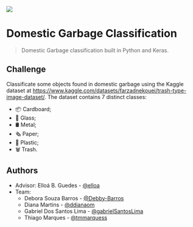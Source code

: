 ![](./repo/badge.png)

# Domestic Garbage Classification

> Domestic Garbage classification built in Python and Keras.

## Challenge

Classificate some objects found in domestic garbage using the Kaggle dataset at https://www.kaggle.com/datasets/farzadnekouei/trash-type-image-dataset/.
The dataset contains 7 distinct classes:

- 📦 Cardboard;
- 🥂 Glass;
- 🛢️ Metal;
- 🗞️ Paper;
- 🥤 Plastic;
- 🗑️ Trash.

## Authors

- Advisor: Elloá B. Guedes - [@elloa](https://github.com/elloa)
- Team:
  - Debora Souza Barros - [@Debby-Barros](https://github.com/Debby-Barros)
  - Diana Martins - [@ddianaom](https://github.com/ddianaom)
  - Gabriel Dos Santos Lima - [@gabrielSantosLima](https://github.com/gabrielSantosLima)
  - Thiago Marques - [@tmmarquess ](https://github.com/tmmarquess)
